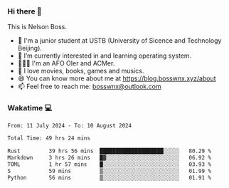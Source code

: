 ### Hi there 👋

<!--
**bosswnx/bosswnx** is a ✨ _special_ ✨ repository because its `README.md` (this file) appears on your GitHub profile.

Here are some ideas to get you started:

- 🔭 I’m currently working on ...
- 🌱 I’m currently learning ...
- 👯 I’m looking to collaborate on ...
- 🤔 I’m looking for help with ...
- 💬 Ask me about ...
- 📫 How to reach me: ...
- 😄 Pronouns: ...
- ⚡ Fun fact: ...
-->

This is Nelson Boss.

- 🏫 I'm a junior student at USTB (University of Sicence and Technology Beijing).
- 🌱 I’m currently interested in and learning operating system.
- 🧑🏻‍💻 I'm an AFO OIer and ACMer.
- 🥰 I love movies, books, games and musics.
- 😄 You can know more about me at https://blog.bosswnx.xyz/about
- 📫 Feel free to reach me: bosswnx@outlook.com

### Wakatime 💻

<!--START_SECTION:waka-->

```txt
From: 11 July 2024 - To: 10 August 2024

Total Time: 49 hrs 24 mins

Rust         39 hrs 56 mins  ████████████████████░░░░░   80.29 %
Markdown     3 hrs 26 mins   █▓░░░░░░░░░░░░░░░░░░░░░░░   06.92 %
TOML         1 hr 57 mins    █░░░░░░░░░░░░░░░░░░░░░░░░   03.93 %
S            59 mins         ▒░░░░░░░░░░░░░░░░░░░░░░░░   01.99 %
Python       56 mins         ▒░░░░░░░░░░░░░░░░░░░░░░░░   01.91 %
```

<!--END_SECTION:waka-->
